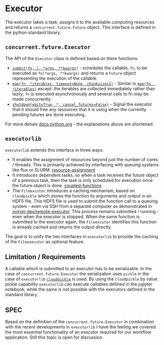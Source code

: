 # Executor
The executor takes a task, assigns it to the available computing resources and returns a `concurrent.future.Future` object. This interface is defined in the python standard library.

## `concurrent.future.Executor`
The API of the `Executor` class is defined based on there functions: 
* [`submit(fn, /, *args, **kwargs)`](https://docs.python.org/3/library/concurrent.futures.html#concurrent.futures.Executor.submit) - schedules the callable, `fn`, to be executed as `fn(*args, **kwargs)` and returns a `Future` object representing the execution of the callable.
* [`map(fn, *iterables, timeout=None, chunksize=1)`](https://docs.python.org/3/library/concurrent.futures.html#concurrent.futures.Executor.map) - Similar to [`map(fn, *iterables)`](https://docs.python.org/3/library/functions.html#map) except: the iterables are collected immediately rather than lazily; `fn` is executed asynchronously and several calls to fn may be made concurrently.
* [`shutdown(wait=True, *, cancel_futures=False)`](https://docs.python.org/3/library/concurrent.futures.html#concurrent.futures.Executor.shutdown) - Signal the executor that it should free any resources that it is using when the currently pending futures are done executing. 

For more detials [docs.python.org](https://docs.python.org/3/library/concurrent.futures.html) - the explanations above are shortened.

## `executorlib`
`executorlib` extends this interface in three ways: 
* It enables the assignment of resources beyond just the number of cores / threads. This is primarily achieved by interfacing with queuing systems like flux or SLURM. [resource-assignment](https://executorlib.readthedocs.io/en/latest/examples.html#resource-assignment)
* It introduces dependent tasks, so when a task receives the future object of a previous task, then the task is only scheduled for execution once the future object is done. [coupled-functions](https://executorlib.readthedocs.io/en/latest/examples.html#coupled-functions)
* The `Fileexcutor` introduces a caching mechanism, based on `cloudpickle` which stores the function its arguments and output in an HDF5 file. This HDF5 file is used to submit the function call to a queuing system - even via SSH from a separate computer as demonstrated in [pyiron-dev/remote-executor](https://github.com/pyiron-dev/remote-executor/blob/main/example.ipynb). This process remains submitted / running - even when the executor is stopped. When the same function is submitted to the executor again, the `Fileexcutor` identifies this function is already cached and returns the output directly.

The goal is to unify the two interfaces in `executorlib` to provide the caching of the `Fileexecutor` as optional feature. 

## Limitation / Requirements
A callable which is submitted to an executor has to be serializable. In the case of `concurrent.future.Executor` the serialization uses `pickle` in the case of `executorlib` [`cloudpickle`](https://github.com/cloudpipe/cloudpickle) is used. By using the `cloudpickle` by value pickle capability `executorlib` can execute callables defined in the jupyter notebook, while the same is not possible with the executors defined in the standard library. 

## SPEC
Based on the definition of the `concurrent.future.Executor` in combination with the recent developments in `executorlib` I have the feeling we covered the most essential functionality of an executor required for our workflow application. Still this topic is open for discussion. 
